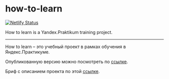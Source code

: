 # how-to-learn
[![Netlify Status](https://api.netlify.com/api/v1/badges/f931d3fc-425f-4e0c-9dbe-af799a26e7a5/deploy-status)](https://app.netlify.com/sites/how-to-learn/deploys)

How to learn is a Yandex.Praktikum training project.

---

How to learn – это учебный проект в рамках обучения в Яндекс.Практикуме.

Опубликованную версию можно посмотреть по [ссылке](https://how-to-learn.netlify.app).

Бриф с описанием проекта по этой [ссылке](https://code.s3.yandex.net/web-developer/project-1/sprint-1-brief.pdf).

